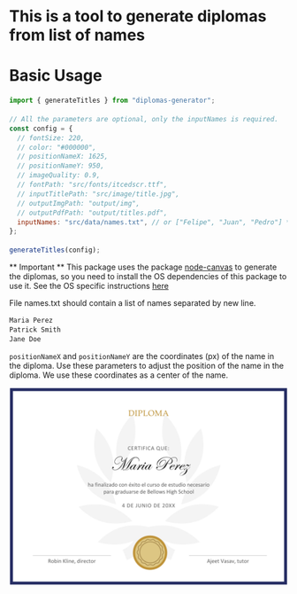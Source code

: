 # This is a tool to generate diplomas from list of names

# Basic Usage

```js
import { generateTitles } from "diplomas-generator";

// All the parameters are optional, only the inputNames is required.
const config = {
  // fontSize: 220,
  // color: "#000000",
  // positionNameX: 1625,
  // positionNameY: 950,
  // imageQuality: 0.9,
  // fontPath: "src/fonts/itcedscr.ttf",
  // inputTitlePath: "src/image/title.jpg",
  // outputImgPath: "output/img",
  // outputPdfPath: "output/titles.pdf",
  inputNames: "src/data/names.txt", // or ["Felipe", "Juan", "Pedro"] *Required
};

generateTitles(config);
```

** Important **
This package uses the package [node-canvas](https://www.npmjs.com/package/canvas) to generate the diplomas, so you need to install the OS dependencies of this package to use it. See the OS specific instructions [here](https://www.npmjs.com/package/canvas)

File names.txt should contain a list of names separated by new line.

```txt
Maria Perez
Patrick Smith
Jane Doe
```

`positionNameX` and `positionNameY` are the coordinates (px) of the name in the diploma. Use these parameters to adjust the position of the name in the diploma. We use these coordinates as a center of the name.

![Example of generated diploma.](example.jpg)
